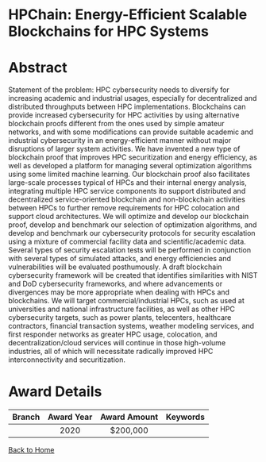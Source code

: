 
HPChain: Energy-Efficient Scalable Blockchains for HPC Systems
==============================================================

# Abstract


Statement of the problem: HPC cybersecurity needs to diversify for increasing academic and industrial usages, especially for decentralized and distributed throughputs between HPC implementations. Blockchains can provide increased cybersecurity for HPC activities by using alternative blockchain proofs different from the ones used by simple amateur networks, and with some modifications can provide suitable academic and industrial cybersecurity in an energy-efficient manner without major disruptions of larger system activities. We have invented a new type of blockchain proof that improves HPC securitization and energy efficiency, as well as developed a platform for managing several optimization algorithms using some limited machine learning. Our blockchain proof also facilitates large-scale processes typical of HPCs and their internal energy analysis, integrating multiple HPC service components ito support distributed and decentralized service-oriented blockchain and non-blockchain activities between HPCs to further remove requirements for HPC colocation and support cloud architectures. We will optimize and develop our blockchain proof, develop and benchmark our selection of optimization algorithms, and develop and benchmark our cybersecurity protocols for security escalation using a mixture of commercial facility data and scientific/academic data. Several types of security escalation tests will be performed in conjunction with several types of simulated attacks, and energy efficiencies and vulnerabilities will be evaluated posthumously. A draft blockchain cybersecurity framework will be created that identifies similarities with NIST and DoD cybersecurity frameworks, and where advancements or divergences may be more appropriate when dealing with HPCs and blockchains. We will target commercial/industrial HPCs, such as used at universities and national infrastructure facilities, as well as other HPC cybersecurity targets, such as power plants, telecenters, healthcare contractors, financial transaction systems, weather modeling services, and first responder networks as greater HPC usage, colocation, and decentralization/cloud services will continue in those high-volume industries, all of which will necessitate radically improved HPC interconnectivity and securitization.  

# Award Details

|Branch|Award Year|Award Amount|Keywords|
| :---: | :---: | :---: | :---: |
||2020|$200,000||
  
  


[Back to Home](https://github.com/chrischow/dod_sbir_awards#812)